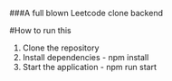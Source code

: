 ###A full blown Leetcode clone backend

#How to run this

1. Clone the repository
2. Install dependencies - npm install
3. Start the application - npm run start
